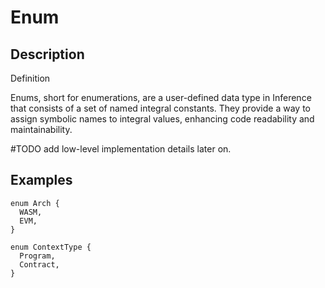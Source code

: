 # Enum

## Description

Definition

Enums, short for enumerations, are a user-defined data type in Inference that consists of a set of named integral constants. They provide a way to assign symbolic names to integral values, enhancing code readability and maintainability.

#TODO add low-level implementation details later on.

## Examples

```inference
enum Arch {
  WASM,
  EVM,
}

enum ContextType {
  Program,
  Contract,
}
```
